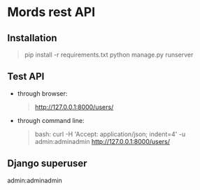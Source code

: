 # Mords rest API

## Installation
> pip install -r requirements.txt
> python manage.py runserver

## Test API

- through browser:
    > http://127.0.0.1:8000/users/
    
- through command line:
    > bash: curl -H 'Accept: application/json; indent=4' -u admin:adminadmin http://127.0.0.1:8000/users/

## Django superuser 
admin:adminadmin